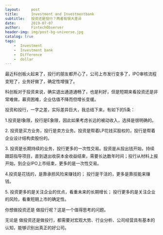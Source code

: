 ```yaml
---
layout:     post
title:      Investment and Investmentbank
subtitle:   投资还是投行？两者有很大差异
date:       2019-07-07
author:     FintechObserver
header-img: img/post-bg-universe.jpg
catalog: true
tags:
    -  Investment
    -  Investment bank
    -  Difference
    -  dollar
---
```

<p style="line-height: 1.75em; margin-bottom: 10px; margin-top: 10px;">最近科创板火起来了，投行的朋友都开心了，公司上市发行变多了，IPO审核流程变短了，业务好做了，确定性增强了。<br></p><p style="line-height: 1.75em; margin-bottom: 10px; margin-top: 10px;">科创板对于投资来说，确实退出通道通畅了，也是利好，但是短期来看投资还是非常难做，募资困难，企业估值不降而但增长变缓。</p><p style="line-height: 1.75em; margin-bottom: 10px; margin-top: 10px;">投资和投行，一字之差，实际差异巨大，我总结下来，有如下的5条：</p><p style="line-height: 1.75em; margin-bottom: 10px; margin-top: 10px;">1.投资是I象限，投行是E象限，因此如果考虑长远的被动收入，选择是很明确的。</p><p style="line-height: 1.75em; margin-bottom: 10px; margin-top: 10px;">2. 投资是买方业务，投行是卖方业务。投资是帮着LP花钱买股权的，投行是帮着企业设计结构卖股份的。</p><p style="line-height: 1.75em; margin-bottom: 10px; margin-top: 10px;">3. 投资是长期持续的业务，投行更多的一次性交易。投资是从投出钱开始，持续跟踪指导项目，直到退出收获本金收益结束，需要长达数年时间；投行从材料上报开始，到企业IPO上市结束，更多的是一次性交易。</p><p style="line-height: 1.75em; margin-bottom: 10px; margin-top: 10px;">4.投资是花钱的，是靠承担风险来赚钱的； 投行是干活的，更多是靠技能来赚钱。</p><p style="line-height: 1.75em; margin-bottom: 10px; margin-top: 10px;">5. 投资更多的是关注企业的优点，看重未来的长期增长； 投行更多的是关注企业的风险，看重短期上市的确定性。</p><p style="line-height: 1.75em; margin-bottom: 10px; margin-top: 10px;">你想做投资还是 做投行呢？这是一个值得思考的问题。</p><p style="line-height: 1.75em; margin-bottom: 10px; margin-top: 10px;">无论是 做投资还是做投行，都需要对宏观大势、行业分析、公司经营具有基本的认知，能够识别出真正的好公司。</p>